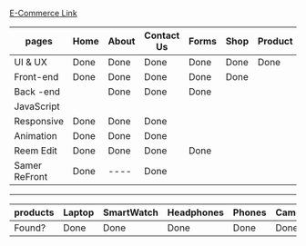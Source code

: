 [ E-Commerce Link ](https://www.figma.com/design/a67UQHjQ9paWjeCbw3KxGI/my-e-commerce?node-id=0-1&node-type=canvas&t=OGxMJVdHbt12qqxk-0)

|    pages      |  Home       |  About       |      Contact Us   |  Forms       |  Shop       | Product     |       Cart       |    Chect Out     |  UserDash        | AdminDash  |
| ------------- | ----------- | ------------ | ----------------- | ------------ | ----------- | ----------- | ---------------- | ---------------  | ---------------- | ---------- |
| UI & UX       |    Done     |    Done      |    Done           |     Done     |   Done      |    Done     |       Done       |      Done        |     Done         |    ----    |
| Front-end     |    Done     |    Done      |    Done           |     Done     |   Done      |             |                  |      Done        |     Done         |            |
| Back -end     |             |    Done      |    Done           |     Done     |             |             |                  |      Done        |                  |            |
| JavaScript    |             |              |                   |              |             |             |                  |                  |                  |            |
| Responsive    |    Done     |    Done      |    Done           |              |             |             |                  |                  |                  |            |
| Animation     |    Done     |    Done      |    Done           |              |             |             |                  |      Done        |                  |    ----    |
| Reem Edit     |    Done     |    Done      |    Done           |     Done     |             |             |                  |                  |                  |            |
| Samer ReFront |    Done     |    ----      |    Done           |              |             |             |                  |                  |                  |            |

-----------------------------------------------------------------------------------------------------------------------------------------------------

|     products       |  Laptop  |  SmartWatch  |  Headphones  |  Phones  |  Camera  | AirPods  |  PCs  |  KeyBoard  |  JoyStick  |  PSs  |  Speakers  |
| ------------------ | -------- | ------------ | ------------ | -------- | -------- | -------- | ----- | ---------  |----------  |------ |----------  |
|     Found?        |    Done  |     Done     |    Done      |   Done   |   Done   |  Done    |  Done |    Done    |  Done      | Done  |  Done      |



